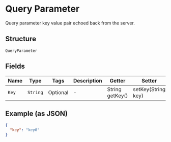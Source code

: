 
# Query Parameter

Query parameter key value pair echoed back from the server.

## Structure

`QueryParameter`

## Fields

| Name | Type | Tags | Description | Getter | Setter |
|  --- | --- | --- | --- | --- | --- |
| `Key` | `String` | Optional | - | String getKey() | setKey(String key) |

## Example (as JSON)

```json
{
  "key": "key0"
}
```

